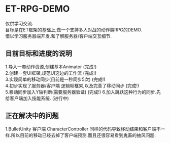 # ET-RPG-DEMO
仅供学习交流.  
目标是在ET框架的基础上,做一个支持多人对战的动作类RPG的DEMO.   
借以学习服务器端开发.和了解服务器/客户端交互细节.  

## 目前目标和进度的说明   
1.导入一套动作资源,创建基本Animator (完成!)    
2.创建一套UI框架,规范UI这边的工作流 (完成!)   
3.实现简单的移动同步(目前是一秒同步5次) (完成!)    
4.初步实现了服务器/客户端 逻辑帧框架,以及完善了移动同步 (完成!)   
5.移动同步加入Y轴判断(需要服务器验证) (完成!)
6.加入跳跃这种行为的同步.先给客户端加入技能系统. (进行中)

## 正在解决中的问题   
1.BulletUnity 客户端 CharacterController 同样的代码导致移动结果和客户端不一样.所以目前的移动已经去掉了客户端预测.而且还很容易看到鬼畜的抽风问题.


